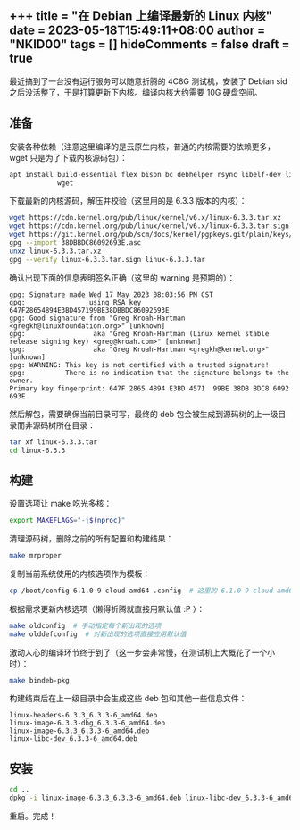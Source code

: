 +++
title = "在 Debian 上编译最新的 Linux 内核"
date = 2023-05-18T15:49:11+08:00
author = "NKID00"
tags = []
hideComments = false
draft = true
---

最近搞到了一台没有运行服务可以随意折腾的 4C8G 测试机，安装了 Debian sid 之后没活整了，于是打算更新下内核。编译内核大约需要 10G 硬盘空间。

## 准备

安装各种依赖（注意这里编译的是云原生内核，普通的内核需要的依赖更多，wget 只是为了下载内核源码包）：

```sh
apt install build-essential flex bison bc debhelper rsync libelf-dev libssl-dev pahole lz4 \
            wget
```

下载最新的内核源码，解压并校验（这里用的是 6.3.3 版本的内核）：

```sh
wget https://cdn.kernel.org/pub/linux/kernel/v6.x/linux-6.3.3.tar.xz
wget https://cdn.kernel.org/pub/linux/kernel/v6.x/linux-6.3.3.tar.sign
wget https://git.kernel.org/pub/scm/docs/kernel/pgpkeys.git/plain/keys/38DBBDC86092693E.asc  # 数字签名对应的公钥
gpg --import 38DBBDC86092693E.asc
unxz linux-6.3.3.tar.xz
gpg --verify linux-6.3.3.tar.sign linux-6.3.3.tar
```

确认出现下面的信息表明签名正确（这里的 warning 是预期的）：

```
gpg: Signature made Wed 17 May 2023 08:03:56 PM CST
gpg:                using RSA key 647F28654894E3BD457199BE38DBBDC86092693E
gpg: Good signature from "Greg Kroah-Hartman <gregkh@linuxfoundation.org>" [unknown]
gpg:                 aka "Greg Kroah-Hartman (Linux kernel stable release signing key) <greg@kroah.com>" [unknown]
gpg:                 aka "Greg Kroah-Hartman <gregkh@kernel.org>" [unknown]
gpg: WARNING: This key is not certified with a trusted signature!
gpg:          There is no indication that the signature belongs to the owner.
Primary key fingerprint: 647F 2865 4894 E3BD 4571  99BE 38DB BDC8 6092 693E
```

然后解包，需要确保当前目录可写，最终的 deb 包会被生成到源码树的上一级目录而非源码树所在目录：

```sh
tar xf linux-6.3.3.tar
cd linux-6.3.3
```

## 构建

设置选项让 make 吃光多核：

```sh
export MAKEFLAGS="-j$(nproc)"
```

清理源码树，删除之前的所有配置和构建结果：

```sh
make mrproper
```

复制当前系统使用的内核选项作为模板：

```sh
cp /boot/config-6.1.0-9-cloud-amd64 .config  # 这里的 6.1.0-9-cloud-amd64 是当前的内核版本
```

根据需求更新内核选项（懒得折腾就直接用默认值 :P ）：

```sh
make oldconfig  # 手动指定每个新出现的选项
make olddefconfig  # 对新出现的选项直接应用默认值
```

激动人心的编译环节终于到了（这一步会非常慢，在测试机上大概花了一个小时）：

```sh
make bindeb-pkg
```

构建结束后在上一级目录中会生成这些 deb 包和其他一些信息文件：

```
linux-headers-6.3.3_6.3.3-6_amd64.deb
linux-image-6.3.3-dbg_6.3.3-6_amd64.deb
linux-image-6.3.3_6.3.3-6_amd64.deb
linux-libc-dev_6.3.3-6_amd64.deb
```

## 安装

```sh
cd ..
dpkg -i linux-image-6.3.3_6.3.3-6_amd64.deb linux-libc-dev_6.3.3-6_amd64.deb
```

重启。完成！
